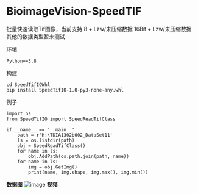 # BioimageVision-SpeedTIF





批量快速读取Tif图像，当前支持
8 + Lzw/未压缩数据
16Bit + Lzw/未压缩数据
其他的数据类型暂未测试

环境
```
Python==3.8
```
构建
```
cd SpeedTifIOWhl
pip install SpeedTifIO-1.0-py3-none-any.whl
```
例子
```
import os
from SpeedTifIO import SpeedReadTifClass

if __name__ == '__main__':    
    path = r'H:\TDIA1302b002_DataSet11'
    ls = os.listdir(path)
    obj = SpeedReadTifClass()
    for name in ls:
        obj.AddPath(os.path.join(path, name))
    for name in ls:
        img = obj.GetImg()
        print(name, img.shape, img.max(), img.min())
```
**数据图**
![image](https://github.com/QuantingweiImage/BioimageVision-SpeedTIF/blob/main/images/%E8%AF%BB%E5%86%99%E5%AF%B9%E6%AF%94.png)
**视频**
